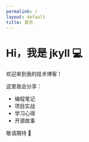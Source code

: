 ```yaml
---
permalink: /
layout: default
title: 首页
---
```


# Hi，我是 jkyll 💻

欢迎来到我的技术博客！

这里我会分享：
- 编程笔记
- 项目实战
- 学习心得
- 开源故事

敬请期待 🚀
